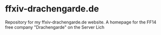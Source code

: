 # ffxiv-drachengarde.de
Repository for my ffxiv-drachengarde.de website. A homepage for the FF14 free company "Drachengarde" on the Server Lich
